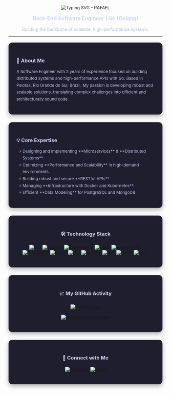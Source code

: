 <div align="center">
  <img src="https://readme-typing-svg.demolab.com?font=Fira+Code&weight=700&size=45&duration=3000&pause=1000&color=89B4FA&center=true&vCenter=true&width=450&lines=RAFAEL" alt="Typing SVG - RAFAEL" />
  <p style="font-size: 1.2em; color: #cdd6f4;">
    <strong>Back-End Software Engineer | Go (Golang)</strong>
  </p>
  <p style="color: #bac2de;">
    Building the backbone of scalable, high-performance systems.
  </p>
</div>

---

<div style="display: flex; flex-wrap: wrap; justify-content: space-around; gap: 25px; margin: 20px 0;">

  <div style="flex: 1 1 45%; background-color: #1e1e2e; padding: 25px; border-radius: 12px; box-shadow: 0 6px 15px rgba(0, 0, 0, 0.3); border: 1px solid #313244;">
    <h3 style="color: #cdd6f4; margin-bottom: 15px;">👋 About Me</h3>
    <p style="color: #bac2de; line-height: 1.7; font-size: 0.95em;">
      A Software Engineer with 2 years of experience focused on building distributed systems and high-performance APIs with Go. Based in Pelotas, Rio Grande do Sul, Brazil. My passion is developing robust and scalable solutions, translating complex challenges into efficient and architecturally sound code.
    </p>
  </div>

  <div style="flex: 1 1 45%; background-color: #1e1e2e; padding: 25px; border-radius: 12px; box-shadow: 0 6px 15px rgba(0, 0, 0, 0.3); border: 1px solid #313244;">
    <h3 style="color: #cdd6f4; margin-bottom: 15px;">💡 Core Expertise</h3>
    <ul style="color: #bac2de; list-style-type: '⚡ '; padding-left: 20px; line-height: 1.7; font-size: 0.95em;">
      <li>Designing and implementing **Microservices** & **Distributed Systems**.</li>
      <li>Optimizing **Performance and Scalability** in high-demand environments.</li>
      <li>Building robust and secure **RESTful APIs**.</li>
      <li>Managing **Infrastructure with Docker and Kubernetes**.</li>
      <li>Efficient **Data Modeling** for PostgreSQL and MongoDB.</li>
    </ul>
  </div>

  <div style="flex: 1 1 100%; background-color: #1e1e2e; padding: 25px; border-radius: 12px; box-shadow: 0 6px 15px rgba(0, 0, 0, 0.3); border: 1px solid #313244;">
    <h3 style="color: #cdd6f4; text-align: center; margin-bottom: 20px;">🛠️ Technology Stack</h3>
    <p align="center">
      <img src="https://img.shields.io/badge/Go-00ADD8?style=for-the-badge&logo=go&logoColor=white" alt="Go">&nbsp;
      <img src="https://img.shields.io/badge/Docker-2496ED?style=for-the-badge&logo=docker&logoColor=white" alt="Docker">&nbsp;
      <img src="https://img.shields.io/badge/Kubernetes-326CE5?style=for-the-badge&logo=kubernetes&logoColor=white" alt="Kubernetes">&nbsp;
      <img src="https://img.shields.io/badge/AWS-232F3E?style=for-the-badge&logo=amazonaws&logoColor=white" alt="AWS">&nbsp;
      <img src="https://img.shields.io/badge/PostgreSQL-336791?style=for-the-badge&logo=postgresql&logoColor=white" alt="PostgreSQL">&nbsp;
      <img src="https://img.shields.io/badge/MongoDB-47A248?style=for-the-badge&logo=mongodb&logoColor=white" alt="MongoDB">&nbsp;
      <img src="https://img.shields.io/badge/Linux-FCC624?style=for-the-badge&logo=linux&logoColor=black" alt="Linux">&nbsp;
      <img src="https://img.shields.io/badge/Git-F05032?style=for-the-badge&logo=git&logoColor=white" alt="Git">&nbsp;
      <img src="https://img.shields.io/badge/GitHub-181717?style=for-the-badge&logo=github&logoColor=white" alt="GitHub">&nbsp;
      <img src="https://img.shields.io/badge/Gin-0077B5?style=for-the-badge&logo=gin&logoColor=white" alt="Gin">&nbsp;
      <img src="https://img.shields.io/badge/Echo-000000?style=for-the-badge&logo=echoframework&logoColor=white" alt="Echo">&nbsp;
      <img src="https://img.shields.io/badge/SQL-025E8C?style=for-the-badge" alt="SQL">&nbsp;
    </p>
  </div>
  
  
  <div style="flex: 1 1 100%; background-color: #1e1e2e; padding: 25px; border-radius: 12px; box-shadow: 0 6px 15px rgba(0, 0, 0, 0.3); border: 1px solid #313244;">
    <h3 style="color: #cdd6f4; text-align: center; margin-bottom: 15px;">📈 My GitHub Activity</h3>
    <p align="center" style="margin-top: 20px;">
      <img src="https://github-readme-stats.vercel.app/api?username=rafabuilds&show_icons=true&theme=catppuccin_mocha&include_all_commits=true&count_private=true&card_width=490&hide_border=true&title_color=89b4fa&icon_color=cdd6f4&text_color=bac2de&bg_color=1e1e2e" alt="GitHub Stats">
      <br><br>
      <img src="https://github-readme-activity-graph.vercel.app/graph?username=rafabuilds&bg_color=1e1e2e&color=cdd6f4&line=89b4fa&point=89b4fa&area=true&hide_border=true" alt="GitHub Activity Graph" />
    </p>
  </div>

  
  <div style="flex: 1 1 100%; background-color: #1e1e2e; padding: 25px; border-radius: 12px; box-shadow: 0 6px 15px rgba(0, 0, 0, 0.3); border: 1px solid #313244;">
    <h3 style="color: #cdd6f4; text-align: center; margin-bottom: 15px;">🔗 Connect with Me</h3>
    <p align="center" style="margin-top: 20px;">
      <a href="https://linkedin.com/in/rafaelcontreira-analista-de-dados" target="_blank">
        <img src="https://img.shields.io/badge/LinkedIn-0A66C2?style=for-the-badge&logo=linkedin&logoColor=white" alt="LinkedIn">
      </a>
      &nbsp;
      <a href="mailto:rafaelcontreira.dev@hotmail.com">
        <img src="https://img.shields.io/badge/Email-D14836?style=for-the-badge&logo=gmail&logoColor=white" alt="Email">
      </a>
    </p>
  </div>

</div>
